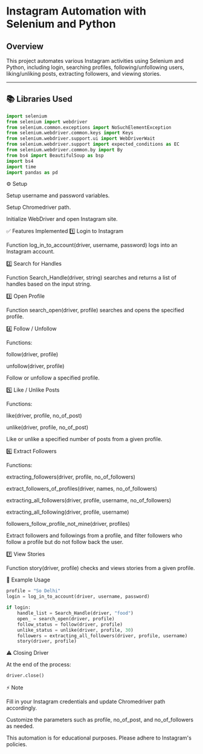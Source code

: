 # Instagram Automation with Selenium and Python

## Overview
This project automates various Instagram activities using Selenium and Python, including login, searching profiles, following/unfollowing users, liking/unliking posts, extracting followers, and viewing stories.

---

## 📚 Libraries Used
```python
import selenium
from selenium import webdriver
from selenium.common.exceptions import NoSuchElementException
from selenium.webdriver.common.keys import Keys 
from selenium.webdriver.support.ui import WebDriverWait
from selenium.webdriver.support import expected_conditions as EC
from selenium.webdriver.common.by import By
from bs4 import BeautifulSoup as bsp
import bs4
import time
import pandas as pd
```


⚙️ Setup

Setup username and password variables.

Setup Chromedriver path.

Initialize WebDriver and open Instagram site.

✅ Features Implemented
1️⃣ Login to Instagram

Function log_in_to_account(driver, username, password) logs into an Instagram account.

2️⃣ Search for Handles

Function Search_Handle(driver, string) searches and returns a list of handles based on the input string.

3️⃣ Open Profile

Function search_open(driver, profile) searches and opens the specified profile.

4️⃣ Follow / Unfollow

Functions:

follow(driver, profile)

unfollow(driver, profile)

Follow or unfollow a specified profile.

5️⃣ Like / Unlike Posts

Functions:

like(driver, profile, no_of_post)

unlike(driver, profile, no_of_post)

Like or unlike a specified number of posts from a given profile.

6️⃣ Extract Followers

Functions:

extracting_followers(driver, profile, no_of_followers)

extract_followers_of_profiles(driver, names, no_of_followers)

extracting_all_followers(driver, profile, username, no_of_followers)

extracting_all_following(driver, profile, username)

followers_follow_profile_not_mine(driver, profiles)

Extract followers and followings from a profile, and filter followers who follow a profile but do not follow back the user.

7️⃣ View Stories

Function story(driver, profile) checks and views stories from a given profile.

🚀 Example Usage
```Python
profile = "So Delhi"
login = log_in_to_account(driver, username, password)

if login:
    handle_list = Search_Handle(driver, "food")
    open_ = search_open(driver, profile)
    follow_status = follow(driver, profile)
    unlike_status = unlike(driver, profile, 30)
    followers = extracting_all_followers(driver, profile, username)
    story(driver, profile)
```

⚠️ Closing Driver

At the end of the process:
```Python
driver.close()
```

⚡ Note

Fill in your Instagram credentials and update Chromedriver path accordingly.

Customize the parameters such as profile, no_of_post, and no_of_followers as needed.

This automation is for educational purposes. Please adhere to Instagram's policies.

